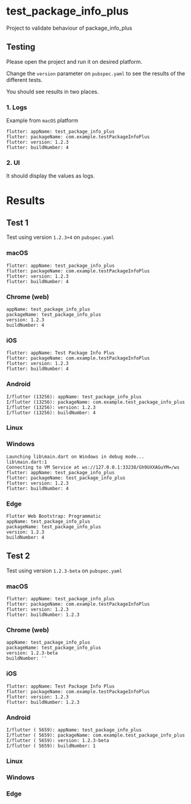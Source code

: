 # test_package_info_plus

Project to validate behaviour of package_info_plus

## Testing

Please open the project and run it on desired platform.

Change the `version` parameter on `pubspec.yaml` to see the results of the
different tests.

You should see results in two places.

### 1. Logs

Example from `macOS` platform
```
flutter: appName: test_package_info_plus
flutter: packageName: com.example.testPackageInfoPlus
flutter: version: 1.2.3
flutter: buildNumber: 4
```

### 2. UI

It should display the values as logs.


# Results

## Test 1

Test using version `1.2.3+4` on `pubspec.yaml`

### macOS

```
flutter: appName: test_package_info_plus
flutter: packageName: com.example.testPackageInfoPlus
flutter: version: 1.2.3
flutter: buildNumber: 4
```


### Chrome (web)

```
appName: test_package_info_plus
packageName: test_package_info_plus
version: 1.2.3
buildNumber: 4
```

### iOS

```
flutter: appName: Test Package Info Plus
flutter: packageName: com.example.testPackageInfoPlus
flutter: version: 1.2.3
flutter: buildNumber: 4
```

### Android

```
I/flutter (13256): appName: test_package_info_plus
I/flutter (13256): packageName: com.example.test_package_info_plus
I/flutter (13256): version: 1.2.3
I/flutter (13256): buildNumber: 4
```

### Linux


### Windows

```
Launching lib\main.dart on Windows in debug mode...
lib\main.dart:1
Connecting to VM Service at ws://127.0.0.1:33238/Gh9UXXAGuYM=/ws
flutter: appName: test_package_info_plus
flutter: packageName: test_package_info_plus
flutter: version: 1.2.3
flutter: buildNumber: 4
```

### Edge

```
Flutter Web Bootstrap: Programmatic
appName: test_package_info_plus
packageName: test_package_info_plus
version: 1.2.3
buildNumber: 4
```



## Test 2

Test using version `1.2.3-beta` on `pubspec.yaml`

### macOS

```
flutter: appName: test_package_info_plus
flutter: packageName: com.example.testPackageInfoPlus
flutter: version: 1.2.3
flutter: buildNumber: 1.2.3
```


### Chrome (web)

```
appName: test_package_info_plus
packageName: test_package_info_plus
version: 1.2.3-beta
buildNumber: ''
```

### iOS

```
flutter: appName: Test Package Info Plus
flutter: packageName: com.example.testPackageInfoPlus
flutter: version: 1.2.3
flutter: buildNumber: 1.2.3
```

### Android

```
I/flutter ( 5659): appName: test_package_info_plus
I/flutter ( 5659): packageName: com.example.test_package_info_plus
I/flutter ( 5659): version: 1.2.3-beta
I/flutter ( 5659): buildNumber: 1
```

### Linux

### Windows

### Edge
